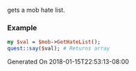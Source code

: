 gets a mob hate list.
### Example

```perl
my $val = $mob->GetHateList();
quest::say($val); # Returns array
```


Generated On 2018-01-15T22:53:13-08:00
